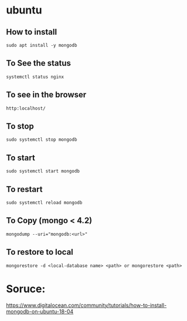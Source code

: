# ubuntu

## How to install 
`sudo apt install -y mongodb`

## To See the status 
`systemctl status nginx`

## To see in the browser 
`http:localhost/`

## To stop 
`sudo systemctl stop mongodb`

## To start 
`sudo systemctl start mongodb`

## To restart 
`sudo systemctl reload mongodb`

## To Copy (mongo < 4.2)
`mongodump --uri="mongodb:<url>"`

## To restore to local
`mongorestore -d <local-database name> <path> or mongorestore <path>` 

# Soruce:
https://www.digitalocean.com/community/tutorials/how-to-install-mongodb-on-ubuntu-18-04



